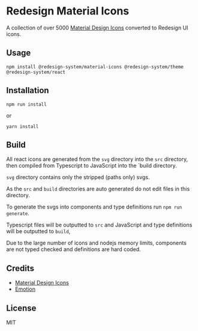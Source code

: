 # Redesign Material Icons

A collection of over 5000 [Material Design Icons](https://github.com/templarian/MaterialDesign) converted to Redesign UI icons.

## Usage

`npm install @redesign-system/material-icons @redesign-system/theme @redesign-system/react`

## Installation

`npm run install`

or

`yarn install`

## Build

All react icons are generated from the `svg` directory into the `src` directory, then compiled from Typescript to JavaScript into the `build directory.

`svg` directory contains only the stripped (paths only) svgs.

As the `src` and `build` directories are auto generated do not edit files in this directory.

To generate the svgs into components and type definitions run `npm run generate`.

Typescript files will be outputted to `src` and JavaScript and type definitions will be outputted to `build`,

Due to the large number of icons and nodejs memory limits, components are not typed checked and definitions are hard coded.

## Credits

- [Material Design Icons](https://github.com/templarian/MaterialDesign)
- [Emotion](https://emotion.sh/)

## License

MIT
